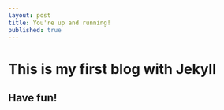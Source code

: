 ```yaml
---
layout: post
title: You're up and running!
published: true
---
```


# This is my first blog with Jekyll
## Have fun!